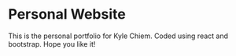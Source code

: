 # Personal Website

This is the personal portfolio for Kyle Chiem. Coded using react and bootstrap. Hope you like it!